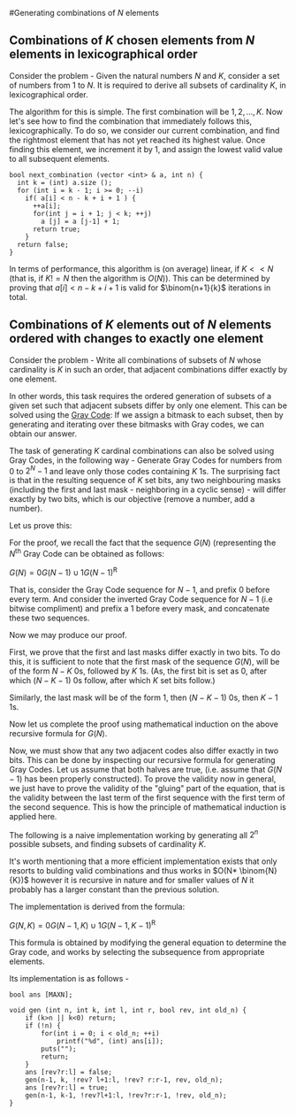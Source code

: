 <!--?title Generating Combinations of N Elements-->

#Generating combinations of $N$ elements

## Combinations of $K$ chosen elements from $N$ elements in lexicographical order
Consider the problem - Given the natural numbers $N$ and $K$, consider a set of numbers from $1$ to $N$.
It is required to derive all subsets of cardinality $K$, in lexicographical order.

The algorithm for this is simple. The first combination will be ${1, 2, ..., K}$. Now let's see how
to find the combination that immediately follows this, lexicographically. To do so, we consider our
current combination, and find the rightmost element that has not yet reached its highest value. Once
finding this element, we increment it by $1$, and assign the lowest valid value to all subsequent
elements.

    bool next_combination (vector <int> & a, int n) {
      int k = (int) a.size ();
      for (int i = k - 1; i >= 0; --i)
        if( a[i] < n - k + i + 1 ) {
          ++a[i];
          for(int j = i + 1; j < k; ++j)
            a [j] = a [j-1] + 1;
          return true;
        }
      return false;
    }
    
In terms of performance, this algorithm is (on average) linear, if $K << N$ (that is, if $K!=N$ then 
the algorithm is $O(N)$). This can be determined by proving that $a[i] < n - k + i + 1$ is valid
for $\binom{n+1}{k}$ iterations in total.

## Combinations of $K$ elements out of $N$ elements ordered with changes to exactly one element
Consider the problem - Write all combinations of subsets of $N$ whose cardinality is $K$ in such
an order, that adjacent combinations differ exactly by one element.

In other words, this task requires the ordered generation of subsets of a given set such that 
adjacent subsets differ by only one element. This can be solved using the [Gray Code](https://e-maxx-eng.appspot.com/algebra/gray-code.html):
If we assign a bitmask to each subset, then by generating and iterating over these bitmasks with Gray codes, we can obtain our answer.

The task of generating $K$ cardinal combinations can also be solved using Gray Codes, in the following way -
Generate Gray Codes for numbers from $0$ to $2^N - 1$ and leave only those codes containing $K$ $1$s.
The surprising fact is that in the resulting sequence of $K$ set bits, any two neighbouring masks (including the
first and last mask - neighboring in a cyclic sense) - will differ exactly by two bits, which is our objective (remove
a number, add a number).

Let us prove this:

For the proof, we recall the fact that the sequence $G(N)$ (representing the $N$<sup>th</sup> Gray Code can 
be obtained as follows:

$G(N) = 0G(N-1) \cup 1G(N-1)$<sup>R</sup>

That is, consider the Gray Code sequence for $N-1$, and prefix $0$ before every term. And consider the 
inverted Gray Code sequence for $N-1$ (i.e bitwise compliment) and prefix a $1$ before every mask, and
concatenate these two sequences.

Now we may produce our proof.

First, we prove that the first and last masks differ exactly in two bits. To do this, it is sufficient to note
that the first mask of the sequence $G(N)$, will be of the form $N-K$ $0$s, followed by $K$ $1$s. (As,
the first bit is set as $0$, after which $(N-K-1)$ $0$s follow, after which $K$ set bits follow.)

Similarly, the last mask will be of the form $1$, then $(N-K-1)$ $0$s, then $K-1$ $1$s.

Now let us complete the proof using mathematical induction on the above recursive formula for $G(N)$.

Now, we must show that any two adjacent codes also differ exactly in two bits. This can be done by inspecting our
recursive formula for generating Gray Codes. Let us assume that both halves are true, (i.e. assume that $G(N-1)$
has been properly constructed). To prove the validity now in general, we just have to prove the validity of
the "gluing" part of the equation, that is the validity between the last term of the first sequence with the first term
of the second sequence. This is how the principle of mathematical induction is applied here.

The following is a naive implementation working by generating all $2^{n}$ possible subsets, and finding subsets of cardinality
$K$.

It's worth mentioning that a more efficient implementation exists that only resorts to bulding valid combinations and thus
works in $O(N* \binom{N}{K})$ however it is recursive in nature and for smaller values of $N$ it probably has a larger constant
than the previous solution.

The implementation is derived from the formula:

$G(N, K) = 0G(N-1, K) \cup 1G(N-1, K-1)$<sup>R</sup>

This formula is obtained by modifying the general equation to determine the Gray code, and works by selecting the
subsequence from appropriate elements.

Its implementation is as follows -
    
    bool ans [MAXN];
    
    void gen (int n, int k, int l, int r, bool rev, int old_n) {
        if (k>n || k<0) return;
        if (!n) {
            for(int i = 0; i < old_n; ++i)
                printf("%d", (int) ans[i]);
            puts("");
            return;
        }
        ans [rev?r:l] = false;
        gen(n-1, k, !rev? l+1:l, !rev? r:r-1, rev, old_n);
        ans [rev?r:l] = true;
        gen(n-1, k-1, !rev?l+1:l, !rev?r:r-1, !rev, old_n);
    }
